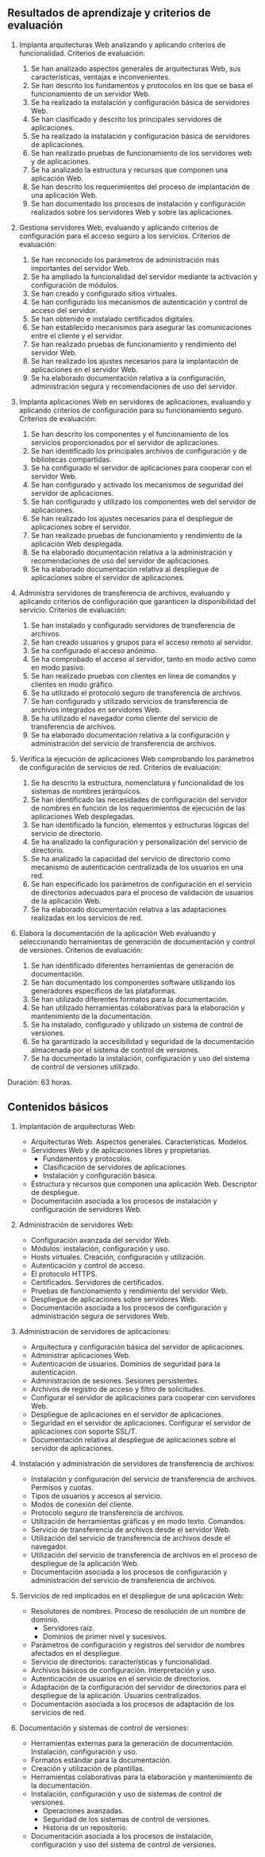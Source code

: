 ## Resultados de aprendizaje y criterios de evaluación

1. Implanta arquitecturas Web analizando y aplicando criterios de funcionalidad. Criterios de evaluación:
    1. Se han analizado aspectos generales de arquitecturas Web, sus características, ventajas e inconvenientes.
    2. Se han descrito los fundamentos y protocolos en los que se basa el funcionamiento de un servidor Web.
    3. Se ha realizado la instalación y configuración básica de servidores Web.
    4. Se han clasificado y descrito los principales servidores de aplicaciones.
    5. Se ha realizado la instalación y configuración básica de servidores de aplicaciones.
    6. Se han realizado pruebas de funcionamiento de los servidores web y de aplicaciones.
    7. Se ha analizado la estructura y recursos que componen una aplicación Web.
    8. Se han descrito los requerimientos del proceso de implantación de una aplicación Web.
    9. Se han documentado los procesos de instalación y configuración realizados sobre los servidores Web y sobre las aplicaciones.

2. Gestiona servidores Web, evaluando y aplicando criterios de configuración para el acceso seguro a los servicios. Criterios de evaluación:
    1. Se han reconocido los parámetros de administración más importantes del servidor Web.
    2. Se ha ampliado la funcionalidad del servidor mediante la activación y configuración de módulos.
    3. Se han creado y configurado sitios virtuales.
    4. Se han configurado los mecanismos de autenticación y control de acceso del servidor.
    5. Se han obtenido e instalado certificados digitales.
    6. Se han establecido mecanismos para asegurar las comunicaciones entre el cliente y el servidor.
    7. Se han realizado pruebas de funcionamiento y rendimiento del servidor Web.
    8. Se han realizado los ajustes necesarios para la implantación de aplicaciones en el servidor Web.
    9. Se ha elaborado documentación relativa a la configuración, administración segura y recomendaciones de uso del servidor.

3. Implanta aplicaciones Web en servidores de aplicaciones, evaluando y aplicando criterios de configuración para su funcionamiento seguro. Criterios de evaluación:
    1. Se han descrito los componentes y el funcionamiento de los servicios proporcionados por el servidor de aplicaciones.
    2. Se han identificado los principales archivos de configuración y de bibliotecas compartidas.
    3. Se ha configurado el servidor de aplicaciones para cooperar con el servidor Web.
    4. Se han configurado y activado los mecanismos de seguridad del servidor de aplicaciones.
    5. Se han configurado y utilizado los componentes web del servidor de aplicaciones.
    6. Se han realizado los ajustes necesarios para el despliegue de aplicaciones sobre el servidor.
    7. Se han realizado pruebas de funcionamiento y rendimiento de la aplicación Web desplegada.
    8. Se ha elaborado documentación relativa a la administración y recomendaciones de uso del servidor de aplicaciones.
    9. Se ha elaborado documentación relativa al despliegue de aplicaciones sobre el servidor de aplicaciones.

4. Administra servidores de transferencia de archivos, evaluando y aplicando criterios de configuración que garanticen la disponibilidad del servicio. Criterios de evaluación:
    1. Se han instalado y configurado servidores de transferencia de archivos.
    2. Se han creado usuarios y grupos para el acceso remoto al servidor.
    3. Se ha configurado el acceso anónimo.
    4. Se ha comprobado el acceso al servidor, tanto en modo activo como en modo pasivo.
    5. Se han realizado pruebas con clientes en línea de comandos y clientes en modo gráfico.
    6. Se ha utilizado el protocolo seguro de transferencia de archivos.
    7. Se han configurado y utilizado servicios de transferencia de archivos integrados en servidores Web.
    8. Se ha utilizado el navegador como cliente del servicio de transferencia de archivos.
    9. Se ha elaborado documentación relativa a la configuración y administración del servicio de transferencia de archivos.

5. Verifica la ejecución de aplicaciones Web comprobando los parámetros de configuración de servicios de red. Criterios de evaluación:
    1. Se ha descrito la estructura, nomenclatura y funcionalidad de los sistemas de nombres jerárquicos.
    2. Se han identificado las necesidades de configuración del servidor de nombres en función de los requerimientos de ejecución de las aplicaciones Web desplegadas.
    3. Se han identificado la función, elementos y estructuras lógicas del servicio de directorio.
    4. Se ha analizado la configuración y personalización del servicio de directorio.
    5. Se ha analizado la capacidad del servicio de directorio como mecanismo de autenticación centralizada de los usuarios en una red.
    6. Se han especificado los parámetros de configuración en el servicio de directorios adecuados para el proceso de validación de usuarios de la aplicación Web.
    7. Se ha elaborado documentación relativa a las adaptaciones realizadas en los servicios de red.

6. Elabora la documentación de la aplicación Web evaluando y seleccionando herramientas de generación de documentación y control de versiones. Criterios de evaluación:
    1. Se han identificado diferentes herramientas de generación de documentación.
    2. Se han documentado los componentes software utilizando los generadores específicos de las plataformas.
    3. Se han utilizado diferentes formatos para la documentación.
    4. Se han utilizado herramientas colaborativas para la elaboración y mantenimiento de la documentación.
    5. Se ha instalado, configurado y utilizado un sistema de control de versiones.
    6. Se ha garantizado la accesibilidad y seguridad de la documentación almacenada por el sistema de control de versiones.
    7. Se ha documentado la instalación, configuración y uso del sistema de control de versiones utilizado.

Duración: 63 horas.

## Contenidos básicos

1. Implantación de arquitecturas Web:
    - Arquitecturas Web. Aspectos generales. Características. Modelos.
    - Servidores Web y de aplicaciones libres y propietarias.
        - Fundamentos y protocolos.
        - Clasificación de servidores de aplicaciones.
        - Instalación y configuración básica.
    - Estructura y recursos que componen una aplicación Web. Descriptor de despliegue.
    - Documentación asociada a los procesos de instalación y configuración de servidores Web.

2. Administración de servidores Web:
    - Configuración avanzada del servidor Web.
    - Módulos: instalación, configuración y uso.
    - Hosts virtuales. Creación, configuración y utilización.
    - Autenticación y control de acceso.
    - El protocolo HTTPS.
    - Certificados. Servidores de certificados.
    - Pruebas de funcionamiento y rendimiento del servidor Web.
    - Despliegue de aplicaciones sobre servidores Web.
    - Documentación asociada a los procesos de configuración y administración segura de servidores Web.

3. Administración de servidores de aplicaciones:
    - Arquitectura y configuración básica del servidor de aplicaciones.
    - Administrar aplicaciones Web.
    - Autenticación de usuarios. Dominios de seguridad para la autenticación.
    - Administración de sesiones. Sesiones persistentes.
    - Archivos de registro de acceso y filtro de solicitudes.
    - Configurar el servidor de aplicaciones para cooperar con servidores Web.
    - Despliegue de aplicaciones en el servidor de aplicaciones.
    - Seguridad en el servidor de aplicaciones. Configurar el servidor de aplicaciones con soporte SSL/T.
    - Documentación relativa al despliegue de aplicaciones sobre el servidor de aplicaciones.

4. Instalación y administración de servidores de transferencia de archivos:
    - Instalación y configuración del servicio de transferencia de archivos. Permisos y cuotas.
    - Tipos de usuarios y accesos al servicio.
    - Modos de conexión del cliente.
    - Protocolo seguro de transferencia de archivos.
    - Utilización de herramientas gráficas y en modo texto. Comandos.
    - Servicio de transferencia de archivos desde el servidor Web.
    - Utilización del servicio de transferencia de archivos desde el navegador.
    - Utilización del servicio de transferencia de archivos en el proceso de despliegue de la aplicación Web.
    - Documentación asociada a los procesos de configuración y administración del servicio de transferencia de archivos.

5. Servicios de red implicados en el despliegue de una aplicación Web:
    - Resolutores de nombres. Proceso de resolución de un nombre de dominio.
        - Servidores raíz.
        - Dominios de primer nivel y sucesivos.
    - Parámetros de configuración y registros del servidor de nombres afectados en el despliegue.
    - Servicio de directorios: características y funcionalidad.
    - Archivos básicos de configuración. Interpretación y uso.
    - Autenticación de usuarios en el servicio de directorios.
    - Adaptación de la configuración del servidor de directorios para el despliegue de la aplicación. Usuarios centralizados.
    - Documentación asociada a los procesos de adaptación de los servicios de red.

6. Documentación y sistemas de control de versiones:
    - Herramientas externas para la generación de documentación. Instalación, configuración y uso.
    - Formatos estándar para la documentación.
    - Creación y utilización de plantillas.
    - Herramientas colaborativas para la elaboración y mantenimiento de la documentación.
    - Instalación, configuración y uso de sistemas de control de versiones.
        - Operaciones avanzadas.
        - Seguridad de los sistemas de control de versiones.
        - Historia de un repositorio.
    - Documentación asociada a los procesos de instalación, configuración y uso del sistema de control de versiones.